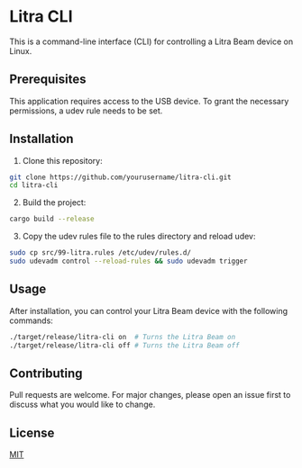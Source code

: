 # Litra CLI

This is a command-line interface (CLI) for controlling a Litra Beam device on Linux.

## Prerequisites

This application requires access to the USB device. To grant the necessary permissions, a udev rule needs to be set.

## Installation

1. Clone this repository:

```bash
git clone https://github.com/yourusername/litra-cli.git
cd litra-cli
```

2. Build the project:

```bash
cargo build --release
```

3. Copy the udev rules file to the rules directory and reload udev:

```bash
sudo cp src/99-litra.rules /etc/udev/rules.d/
sudo udevadm control --reload-rules && sudo udevadm trigger
```

## Usage

After installation, you can control your Litra Beam device with the following commands:

```bash
./target/release/litra-cli on  # Turns the Litra Beam on
./target/release/litra-cli off # Turns the Litra Beam off
```

## Contributing

Pull requests are welcome. For major changes, please open an issue first to discuss what you would like to change.

## License

[MIT](https://choosealicense.com/licenses/mit/)
